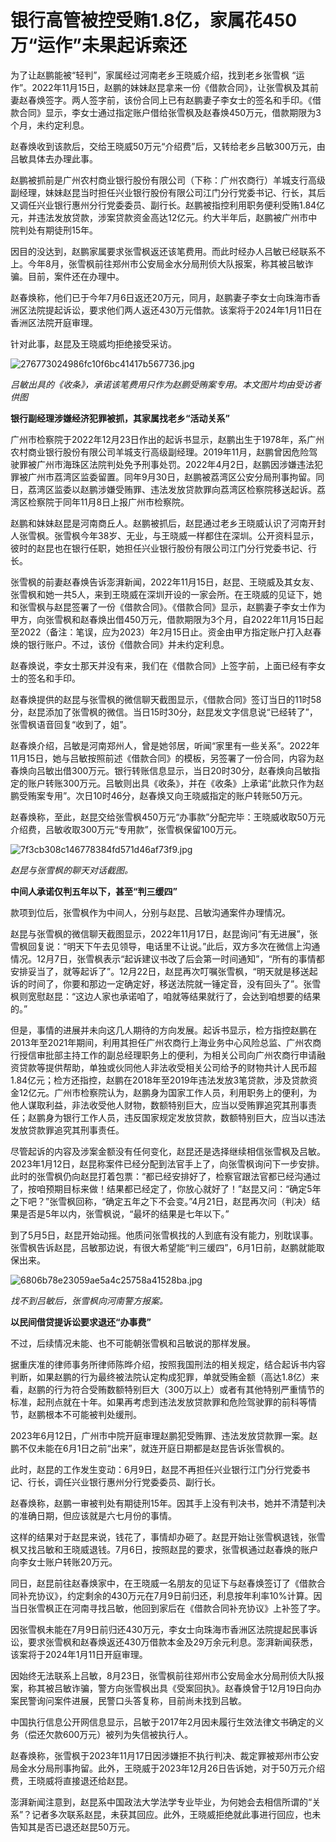 # 银行高管被控受贿1.8亿，家属花450万“运作”未果起诉索还

为了让赵鹏能被“轻判”，家属经过河南老乡王晓威介绍，找到老乡张雪枫
“运作”。2022年11月15日，赵鹏的妹妹赵昆拿来一份《借款合同》，让张雪枫及其前妻赵春焕签字。两人签字前，该份合同上已有赵鹏妻子李女士的签名和手印。《借款合同》显示，李女士通过指定账户借给张雪枫及赵春焕450万元，借款期限为3个月，未约定利息。

赵春焕收到该款后，交给王晓威50万元“介绍费”后，又转给老乡吕敏300万元，由吕敏具体去办理此事。

赵鹏被抓前是广州农村商业银行股份有限公司（下称：广州农商行）羊城支行高级副经理，妹妹赵昆当时担任兴业银行股份有限公司江门分行党委书记、行长，其后又调任兴业银行惠州分行党委委员、副行长。赵鹏被指控利用职务便利受贿1.84亿元，并违法发放贷款，涉案贷款资金高达12亿元。约大半年后，赵鹏被广州市中院判处有期徒刑15年。

因目的没达到，赵鹏家属要求张雪枫返还该笔费用。而此时经办人吕敏已经联系不上。今年8月，张雪枫前往郑州市公安局金水分局刑侦大队报案，称其被吕敏诈骗。目前，案件还在办理中。

赵春焕称，他们已于今年7月6日返还20万元，同月，赵鹏妻子李女士向珠海市香洲区法院提起诉讼，要求他们两人返还430万元借款。该案将于2024年1月11日在香洲区法院开庭审理。

针对此事，赵昆及王晓威均拒绝接受采访。

![276773024986fc10f6bc41417b567736.jpg](https://raw.githubusercontent.com/qqhsx/qqnews_image/main/银行高管被控受贿1.8亿，家属花450万“运作”未果起诉索还/276773024986fc10f6bc41417b567736.jpg)

 _吕敏出具的《收条》，承诺该笔费用只作为赵鹏受贿案专用。本文图片均由受访者供图_

**银行副经理涉嫌经济犯罪被抓，其家属找老乡“活动关系”**

广州市检察院于2022年12月23日作出的起诉书显示，赵鹏出生于1978年，系广州农村商业银行股份有限公司羊城支行高级副经理。2019年11月，赵鹏曾因危险驾驶罪被广州市海珠区法院判处免予刑事处罚。2022年4月2日，赵鹏因涉嫌违法犯罪被广州市荔湾区监委留置。同年9月30日，赵鹏被荔湾区公安分局刑事拘留。同日，荔湾区监委以赵鹏涉嫌受贿罪、违法发放贷款罪向荔湾区检察院移送起诉。荔湾区检察院于同年11月8日上报广州市检察院。

赵鹏和妹妹赵昆是河南商丘人。赵鹏被抓后，赵昆通过老乡王晓威认识了河南开封人张雪枫。张雪枫今年38岁、无业，与王晓威一样都住在深圳。公开资料显示，彼时的赵昆也在银行任职，她担任兴业银行股份有限公司江门分行党委书记、行长。

张雪枫的前妻赵春焕告诉澎湃新闻，2022年11月15日，赵昆、王晓威及其女友、张雪枫和她一共5人，来到王晓威在深圳开设的一家会所。在王晓威的见证下，她和张雪枫与赵昆签署了一份《借款合同》。《借款合同》显示，赵鹏妻子李女士作为甲方，向张雪枫和赵春焕出借450万元，借款期限为3个月，自2022年11月15日起至2022（备注：笔误，应为2023）年2月15日止。资金由甲方指定账户打入赵春焕的银行账户。不过，该份《借款合同》并未约定利息。

赵春焕说，李女士那天并没有来，我们在《借款合同》上签字前，上面已经有李女士的签名和手印。

赵春焕提供的赵昆与张雪枫的微信聊天截图显示，《借款合同》签订当日的11时58分，赵昆添加了张雪枫的微信。当日15时30分，赵昆发文字信息说“已经转了”，张雪枫语音回复“收到了，姐”。

赵春焕介绍，吕敏是河南郑州人，曾是她邻居，听闻“家里有一些关系”。2022年11月15日，她与吕敏按照前述《借款合同》的模板，另签署了一份合同，内容为赵春焕向吕敏出借300万元。银行转账信息显示，当日20时30分，赵春焕向吕敏指定的账户转账300万元。吕敏则出具《收条》，并在《收条》上承诺“此款只作为赵鹏受贿案专用”。次日10时46分，赵春焕又向王晓威指定的账户转账50万元。

赵春焕称，至此，赵昆交给张雪枫450万元“办事款”分配完毕：王晓威收取50万元介绍费，吕敏收取300万元“专用款”，张雪枫保留100万元。

![7f3cb308c146778384fd571d46af73f9.jpg](https://raw.githubusercontent.com/qqhsx/qqnews_image/main/银行高管被控受贿1.8亿，家属花450万“运作”未果起诉索还/7f3cb308c146778384fd571d46af73f9.jpg)

_赵昆与张雪枫的聊天对话截图。_

**中间人承诺仅判五年以下，甚至“判三缓四”**

款项到位后，张雪枫作为中间人，分别与赵昆、吕敏沟通案件办理情况。

赵昆与张雪枫的微信聊天截图显示，2022年11月17日，赵昆询问“有无进展”，张雪枫回复说：“明天下午去见领导，电话里不让说。”此后，双方多次在微信上沟通情况。12月7日，张雪枫表示“起诉建议书改了后会第一时间通知”，“所有的事情都安排妥当了，就等起诉了”。12月22日，赵昆再次叮嘱张雪枫，“明天就是移送起诉的时间了，你要和那边一定确定好，移送法院就一锤定音，没有回头了”。张雪枫则宽慰赵昆：“这边人家也承诺咱了，咱就等结果就行了，会达到咱想要的结果的。”

但是，事情的进展并未向这几人期待的方向发展。起诉书显示，检方指控赵鹏在2013年至2021年期间，利用其担任广州农商行上海业务中心风险总监、广州农商行授信审批部主持工作的副总经理职务上的便利，为相关公司向广州农商行申请融资贷款等提供帮助，单独或伙同他人非法收受相关公司给予的财物共计人民币超1.84亿元；检方还指控，赵鹏在2018年至2019年违法发放3笔贷款，涉及贷款资金12亿元。广州市检察院认为，赵鹏身为国家工作人员，利用职务上的便利，为他人谋取利益，非法收受他人财物，数额特别巨大，应当以受贿罪追究其刑事责任；赵鹏身为银行工作人员，违反国家规定发放贷款，数额特别巨大，应当以违法发放贷款罪追究其刑事责任。

尽管起诉的内容及涉案金额没有任何变化，赵昆还是选择继续相信张雪枫及吕敏。2023年1月12日，赵昆称案件已经分配到法官手上了，向张雪枫询问下一步安排。此时的张雪枫仍向赵昆打着包票：“都已经安排好了，检察官跟法官都已经沟通过了，按咱预期目标来做！结果都已经定了，你放心就好了！”赵昆又问：“确定5年之下吧？”张雪枫回称，“确定五年之下不会变。”4月21日，赵昆再次问（判决）结果是否是5年以内，张雪枫说，“最坏的结果是七年以下。”

到了5月5日，赵昆开始动摇。他质问张雪枫找的人到底有没有能力，别耽误事。张雪枫告诉赵昆，吕敏那边说，有很大希望能“判三缓四”，6月1日前，赵鹏就能取保出来。

![6806b78e23059ae5a4c25758a41528ba.jpg](https://raw.githubusercontent.com/qqhsx/qqnews_image/main/银行高管被控受贿1.8亿，家属花450万“运作”未果起诉索还/6806b78e23059ae5a4c25758a41528ba.jpg)

_找不到吕敏后，张雪枫向河南警方报案。_

**以民间借贷提诉讼要求退还“办事费”**

不过，后续情况未能、也不可能朝张雪枫和吕敏说的那样发展。

据重庆准的律师事务所律师陈晔介绍，按照我国刑法的相关规定，结合起诉书内容判断，如果赵鹏的行为最终被法院认定构成犯罪，单就受贿金额（高达1.8亿）来看，赵鹏的行为符合受贿数额特别巨大（300万以上）或者有其他特别严重情节的标准，起刑点就在十年。如果再考虑到违法发放贷款罪和危险驾驶罪的前科等情节，赵鹏根本不可能被判处缓刑。

2023年6月12日，广州市中院开庭审理赵鹏犯受贿罪、违法发放贷款罪一案。赵鹏不仅未能在6月1日之前“出来”，就连开庭日期都是赵昆告诉张雪枫的。

此时，赵昆的工作发生变动：6月9日，赵昆不再担任兴业银行江门分行党委书记、行长，调任兴业银行惠州分行党委委员、副行长。

赵春焕称，赵鹏一审被判处有期徒刑15年。因其手上没有判决书，她并不清楚判决的准确日期，但应该就是六七月份的事情。

这样的结果对于赵昆来说，钱花了，事情却办砸了。赵昆开始让张雪枫退钱，张雪枫又找吕敏和王晓威退钱。7月6日，按照赵昆的要求，张雪枫通过赵春焕的账户向李女士账户转账20万元。

同日，赵昆前往赵春焕家中，在王晓威一名朋友的见证下与赵春焕签订了《借款合同补充协议》，约定剩余的430万元在7月9日前归还，利息按年利率10%计算。因当日张雪枫正在河南寻找吕敏，他回到家后在《借款合同补充协议》上补签了字。

因张雪枫未能在7月9日前归还430万元，李女士向珠海市香洲区法院提起民事诉讼，要求张雪枫和赵春焕返还430万借款本金及29万余元利息。澎湃新闻获悉，该案将于2024年1月11日开庭审理。

因始终无法联系上吕敏，8月23日，张雪枫前往郑州市公安局金水分局刑侦大队报案，称其被吕敏诈骗，警方向张雪枫出具《受案回执》。赵春焕曾于12月19日向办案民警询问案件进展，民警口头答复称，目前尚未找到吕敏。

中国执行信息公开网信息显示，吕敏于2017年2月因未履行生效法律文书确定的义务（偿还欠款600万元）被列为失信被执行人。

赵春焕称，张雪枫于2023年11月17日因涉嫌拒不执行判决、裁定罪被郑州市公安局金水分局刑事拘留。此外，王晓威于2023年12月26日告诉她，对于50万元介绍费，王晓威将直接退还给赵昆。

澎湃新闻注意到，赵昆系中国政法大学法学专业毕业，为何她会去相信所谓的“关系”？记者多次联系赵昆，未获其回应。此外，王晓威拒绝就此事进行回应，也未告知其是否已退还赵昆50万元。


